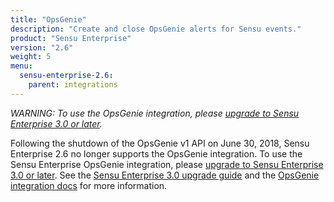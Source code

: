 ```yaml
---
title: "OpsGenie"
description: "Create and close OpsGenie alerts for Sensu events."
product: "Sensu Enterprise"
version: "2.6"
weight: 5
menu:
  sensu-enterprise-2.6:
    parent: integrations
---
```


_WARNING: To use the OpsGenie integration, please [upgrade to Sensu Enterprise 3.0 or later][1]._

Following the shutdown of the OpsGenie v1 API on June 30, 2018, Sensu Enterprise 2.6 no longer supports the OpsGenie integration.
To use the Sensu Enterprise OpsGenie integration, please [upgrade to Sensu Enterprise 3.0 or later][1].
See the [Sensu Enterprise 3.0 upgrade guide][1] and the [OpsGenie integration docs][2] for more information.

[1]: /sensu-enterprise/3.0/upgrading
[2]: /sensu-enterprise/3.0/integrations/opsgenie
